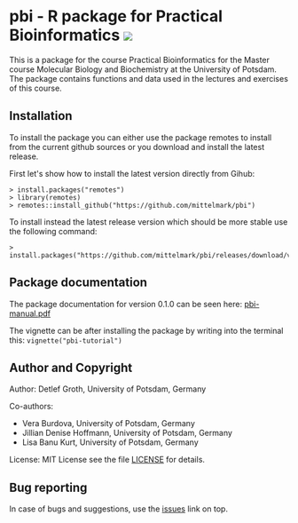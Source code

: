 # pbi - R package for Practical Bioinformatics ![](../../actions/workflows/r.yml/badge.svg)

This is a package  for the  course  Practical  Bioinformatics  for the  Master
course Molecular Biology and Biochemistry at the University of Potsdam.
The package contains functions and data used in the lectures and exercises of this course.

## Installation

To install the package you can either use the package  remotes to install from
the current github sources or you download and install the latest release.

First let's show how to install the latest version directly from Gihub:

```
> install.packages("remotes")
> library(remotes)
> remotes::install_github("https://github.com/mittelmark/pbi")
```

To install instead the latest release version which should be more stable use the following command:

```
> install.packages("https://github.com/mittelmark/pbi/releases/download/v0.1.0/pbi_0.1.0.tar.gz")
```

## Package documentation

The package documentation for version 0.1.0 can be seen here: [pbi-manual.pdf](https://github.com/mittelmark/pbi/files/14588148/pbi-manual.pdf)

The vignette can be after installing the package by writing into the terminal this: `vignette("pbi-tutorial")`


## Author and Copyright

Author: Detlef Groth, University of Potsdam, Germany

Co-authors: 

- Vera Burdova, University of Potsdam, Germany
- Jillian Denise Hoffmann, University of Potsdam, Germany
- Lisa Banu Kurt, University of Potsdam, Germany

License: MIT License see the file [LICENSE](LICENSE) for details.

## Bug reporting

In case of bugs and suggestions, use the [issues](../../issues) link on top.

